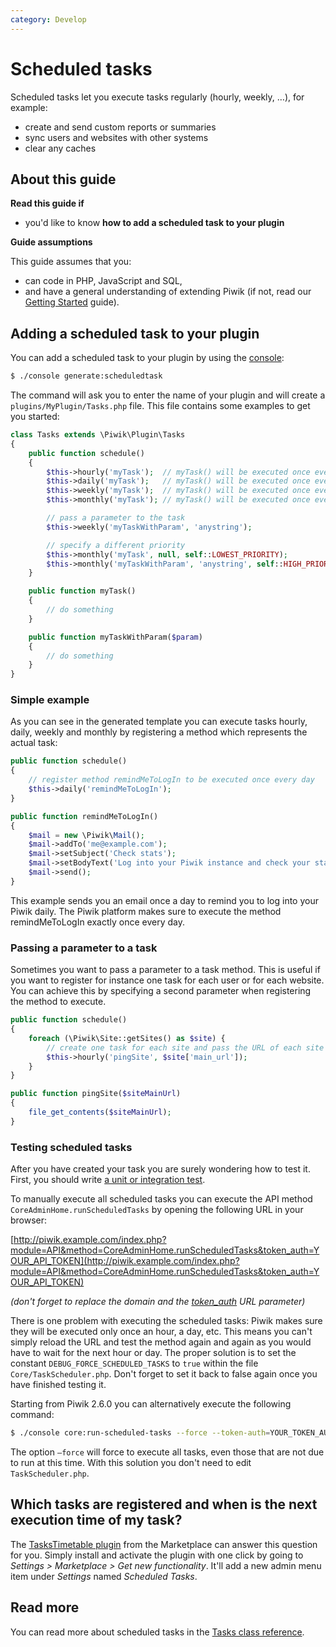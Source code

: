```yaml
---
category: Develop
---
```

# Scheduled tasks

Scheduled tasks let you execute tasks regularly (hourly, weekly, …), for example:

- create and send custom reports or summaries
- sync users and websites with other systems
- clear any caches

## About this guide

**Read this guide if**

* you'd like to know **how to add a scheduled task to your plugin**

**Guide assumptions**

This guide assumes that you:

* can code in PHP, JavaScript and SQL,
* and have a general understanding of extending Piwik (if not, read our [Getting Started](/guides/getting-started-part-1) guide).

## Adding a scheduled task to your plugin

You can add a scheduled task to your plugin by using the [console](/guides/piwik-on-the-command-line):

```bash
$ ./console generate:scheduledtask
```

The command will ask you to enter the name of your plugin and will create a `plugins/MyPlugin/Tasks.php` file. This file contains some examples to get you started:

```php
class Tasks extends \Piwik\Plugin\Tasks
{
    public function schedule()
    {
        $this->hourly('myTask');  // myTask() will be executed once every hour
        $this->daily('myTask');   // myTask() will be executed once every day
        $this->weekly('myTask');  // myTask() will be executed once every week
        $this->monthly('myTask'); // myTask() will be executed once every month

        // pass a parameter to the task
        $this->weekly('myTaskWithParam', 'anystring');

        // specify a different priority
        $this->monthly('myTask', null, self::LOWEST_PRIORITY);
        $this->monthly('myTaskWithParam', 'anystring', self::HIGH_PRIORITY);
    }

    public function myTask()
    {
        // do something
    }

    public function myTaskWithParam($param)
    {
        // do something
    }
}
```

### Simple example

As you can see in the generated template you can execute tasks hourly, daily, weekly and monthly by registering a method which represents the actual task:

```php
public function schedule()
{
    // register method remindMeToLogIn to be executed once every day
    $this->daily('remindMeToLogIn');
}

public function remindMeToLogIn()
{
    $mail = new \Piwik\Mail();
    $mail->addTo('me@example.com');
    $mail->setSubject('Check stats');
    $mail->setBodyText('Log into your Piwik instance and check your stats!');
    $mail->send();
}
```

This example sends you an email once a day to remind you to log into your Piwik daily. The Piwik platform makes sure to execute the method remindMeToLogIn exactly once every day.

### Passing a parameter to a task

Sometimes you want to pass a parameter to a task method. This is useful if you want to register for instance one task for each user or for each website. You can achieve this by specifying a second parameter when registering the method to execute.

```php
public function schedule()
{
    foreach (\Piwik\Site::getSites() as $site) {
        // create one task for each site and pass the URL of each site to the task
        $this->hourly('pingSite', $site['main_url']);
    }
}

public function pingSite($siteMainUrl)
{
    file_get_contents($siteMainUrl);
}
```

### Testing scheduled tasks

After you have created your task you are surely wondering how to test it. First, you should write [a unit or integration test](/guides/tests-php).

To manually execute all scheduled tasks you can execute the API method `CoreAdminHome.runScheduledTasks` by opening the following URL in your browser:

[http://piwik.example.com/index.php?module=API&method=CoreAdminHome.runScheduledTasks&token_auth=YOUR_API_TOKEN](http://piwik.example.com/index.php?module=API&method=CoreAdminHome.runScheduledTasks&token_auth=YOUR_API_TOKEN)

*(don't forget to replace the domain and the [token_auth](http://piwik.org/faq/general/#faq_114) URL parameter)*

There is one problem with executing the scheduled tasks: Piwik makes sure they will be executed only once an hour, a day, etc. This means you can't simply reload the URL and test the method again and again as you would have to wait for the next hour or day. The proper solution is to set the constant `DEBUG_FORCE_SCHEDULED_TASKS` to `true` within the file `Core/TaskScheduler.php`. Don't forget to set it back to false again once you have finished testing it.

Starting from Piwik 2.6.0 you can alternatively execute the following command:

```bash
$ ./console core:run-scheduled-tasks --force --token-auth=YOUR_TOKEN_AUTH
```

The option `–force` will force to execute all tasks, even those that are not due to run at this time. With this solution you don't need to edit `TaskScheduler.php`.

## Which tasks are registered and when is the next execution time of my task?

The [TasksTimetable plugin](http://plugins.piwik.org/TasksTimetable) from the Marketplace can answer this question for you. Simply install and activate the plugin with one click by going to *Settings > Marketplace > Get new functionality*. It'll add a new admin menu item under *Settings* named *Scheduled Tasks*.

## Read more

You can read more about scheduled tasks in the [Tasks class reference](/api-reference/Piwik/Plugin/Tasks).
